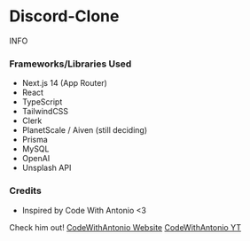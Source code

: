 # Discord-Clone

INFO

### Frameworks/Libraries Used

- Next.js 14 (App Router)
- React
- TypeScript
- TailwindCSS
- Clerk
- PlanetScale / Aiven (still deciding)
- Prisma
- MySQL
- OpenAI
- Unsplash API

### Credits

- Inspired by Code With Antonio <3

Check him out!
[CodeWithAntonio Website](https://www.codewithantonio.com)
[CodeWithAntonio YT](https://www.youtube.com/@codewithantonio)
